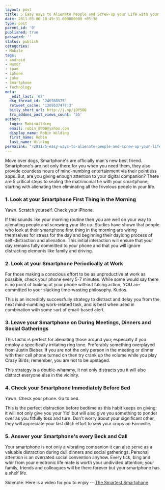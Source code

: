 ```yaml
---
layout: post
title: 5 Easy Ways to Alienate People and Screw-up your Life with your Smartphone
date: 2011-03-06 10:49:31.000000000 +05:30
type: post
parent_id: '0'
published: true
password: ''
status: publish
categories:
- Mobile
tags:
- android
- Humor
- ipad
- iphone
- joke
- Smartphone
- Technology
meta:
  _edit_last: '67'
  dsq_thread_id: '246988575'
  retweet_cache: '1309537477:3'
  bitly_short_url: http://j.mp/jOY5OQ
  trx_addons_post_views_count: '55'
author:
  login: RobinWilding
  email: robin_8000@yahoo.com
  display_name: Robin Wilding
  first_name: Robin
  last_name: Wilding
permalink: "/2011/5-easy-ways-to-alienate-people-and-screw-up-your-life-with-your-smartphone/"
---
```

<p>Move over dogs, Smartphone's are officially man's new best friend. Smartphone's are not only there for you when you need them, they also provide countless hours of mind-numbing entertainment via their pointless apps. But, are you giving enough attention to your digital companion? There are 5 critical steps to sealing the matrimonial tie with your smartphone; starting with alienating then eliminating all the frivolous people in your life.</p>

<h3>1. Look at your Smartphone First Thing in the Morning</h3>
<p>Yawn. Scratch yourself. Check your iPhone. </p>
<p>If this sounds like your morning routine then you are well on your way to alienating people and screwing your life up. Studies have shown that people who look at their smartphone first thing in the morning are wiring themselves for stress for the day and beginning their daylong process of self-distraction and alienation. This initial interaction will ensure that your day remains fully committed to your phone and that you will ignore distracting elements like family and driving.</p>
<h3>2. Look at your Smartphone Periodically at Work</h3>
<p>For those making a conscious effort to be as unproductive at work as possible, check your phone every 5-7 minutes. While some would say there is no point of looking at your phone without taking action, YOU are committed to your slacking time-wasting philosophy. Kudos. </p>
<p>This is an incredibly successfully strategy to distract and delay you from the next mind-numbing work-related task, and is best when used in combination with some sort of email-based alert.</p>
<h3>3. Leave your Smartphone on During Meetings, Dinners and Social Gatherings</h3>
<p>This tactic is perfect for alienating those around you; especially if you employ a specifically irritating ring tone. Preferably something overplayed from Justin Bieber. If you are not the only person in the meeting or dinner with their cell phone turned on then try crank up the volume while you play Crazy Birds; remember, you are not to be upstaged. </p>
<p>This strategy is a double-whammy, it not only distracts you it will also distract everyone else in the vicinity. </p>
<h3>4. Check your Smartphone Immediately Before Bed</h3>
<p>Yawn. Check your phone. Go to bed. </p>
<p>This is the perfect distraction before bedtime as this habit keeps on giving; it will not only give you your 'fix' but will also give you something to ponder over as you fitfully toss and turn. Don't worry about your significant other, they will appreciate your last ditch effort to sew your crops on Farmville. </p>
<h3>5. Answer your Smartphone's every Beck and Call</h3>
<p>Your smartphone is not only a vibrating companion it can also serve as a valuable distraction during dull dinners and social gatherings. Personal attention is an overrated social convention anyhow.  Every tick, bing and whir from your electronic life mate is worth your undivided attention; your family, friends and colleagues will be there forever but your smartphone has a shelf life.</p>
<p>Sidenote: Here is a video for you to enjoy -- <a href="http://www.youtube.com/watch?v=ynt5ePyK7EQ">The Smartest Smartphone</a></p>
